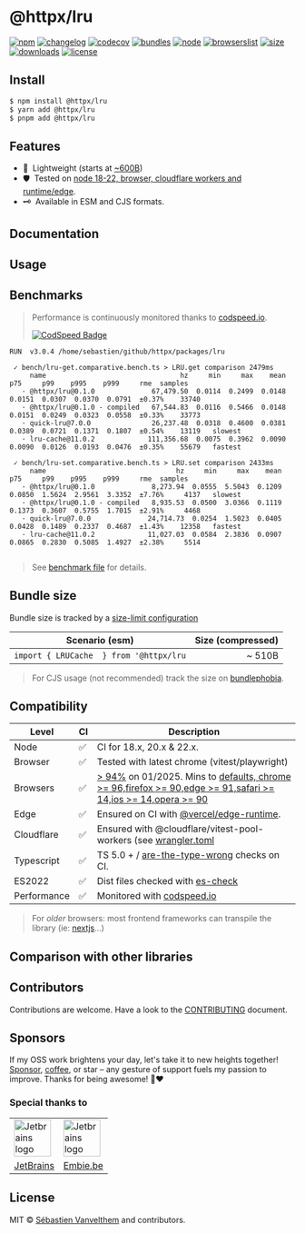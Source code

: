 # @httpx/lru

[![npm](https://img.shields.io/npm/v/@httpx/lru?style=for-the-badge&label=Npm&labelColor=444&color=informational)](https://www.npmjs.com/package/@httpx/lru)
[![changelog](https://img.shields.io/static/v1?label=&message=changelog&logo=github&style=for-the-badge&labelColor=444&color=informational)](https://github.com/belgattitude/httpx/blob/main/packages/lru/CHANGELOG.md)
[![codecov](https://img.shields.io/codecov/c/github/belgattitude/httpx?logo=codecov&label=Unit&flag=httpx-lru-unit&style=for-the-badge&labelColor=444)](https://app.codecov.io/gh/belgattitude/httpx/tree/main/packages%2Flru)
[![bundles](https://img.shields.io/static/v1?label=&message=cjs|esm@treeshake&logo=webpack&style=for-the-badge&labelColor=444&color=informational)](https://github.com/belgattitude/httpx/blob/main/packages/lru/.size-limit.cjs)
[![node](https://img.shields.io/static/v1?label=Node&message=18%2b&logo=node.js&style=for-the-badge&labelColor=444&color=informational)](#compatibility)
[![browserslist](https://img.shields.io/static/v1?label=Browser&message=%3E96%25&logo=googlechrome&style=for-the-badge&labelColor=444&color=informational)](#compatibility)
[![size](https://img.shields.io/bundlephobia/minzip/@httpx/lru@latest?label=Max&style=for-the-badge&labelColor=444&color=informational)](https://bundlephobia.com/package/@httpx/lru@latest)
[![downloads](https://img.shields.io/npm/dm/@httpx/lru?style=for-the-badge&labelColor=444)](https://www.npmjs.com/package/@httpx/lru)
[![license](https://img.shields.io/npm/l/@httpx/lru?style=for-the-badge&labelColor=444)](https://github.com/belgattitude/httpx/blob/main/LICENSE)

## Install

```bash
$ npm install @httpx/lru
$ yarn add @httpx/lru
$ pnpm add @httpx/lru
```

## Features

- 📐&nbsp; Lightweight (starts at [~600B](#bundle-size)) 
- 🛡️&nbsp; Tested on [node 18-22, browser, cloudflare workers and runtime/edge](#compatibility).
- 🗝️&nbsp; Available in ESM and CJS formats.

## Documentation


## Usage

## Benchmarks

> Performance is continuously monitored thanks to [codspeed.io](https://codspeed.io/belgattitude/httpx). 
>
> [![CodSpeed Badge](https://img.shields.io/endpoint?url=https://codspeed.io/badge.json)](https://codspeed.io/belgattitude/httpx)

```
RUN  v3.0.4 /home/sebastien/github/httpx/packages/lru

 ✓ bench/lru-get.comparative.bench.ts > LRU.get comparison 2479ms
     name                                 hz     min     max    mean     p75     p99    p995    p999     rme  samples
   · @httpx/lru@0.1.0              67,479.50  0.0114  0.2499  0.0148  0.0151  0.0307  0.0370  0.0791  ±0.37%    33740
   · @httpx/lru@0.1.0 - compiled   67,544.83  0.0116  0.5466  0.0148  0.0151  0.0249  0.0323  0.0558  ±0.33%    33773
   · quick-lru@7.0.0               26,237.48  0.0318  0.4600  0.0381  0.0389  0.0721  0.1371  0.1807  ±0.54%    13119   slowest
   · lru-cache@11.0.2             111,356.68  0.0075  0.3962  0.0090  0.0090  0.0126  0.0193  0.0476  ±0.35%    55679   fastest

 ✓ bench/lru-set.comparative.bench.ts > LRU.set comparison 2433ms
     name                                hz     min     max    mean     p75     p99    p995    p999     rme  samples
   · @httpx/lru@0.1.0              8,273.94  0.0555  5.5043  0.1209  0.0850  1.5624  2.9561  3.3352  ±7.76%     4137   slowest
   · @httpx/lru@0.1.0 - compiled   8,935.53  0.0500  3.0366  0.1119  0.1373  0.3607  0.5755  1.7015  ±2.91%     4468
   · quick-lru@7.0.0              24,714.73  0.0254  1.5023  0.0405  0.0428  0.1489  0.2337  0.4687  ±1.43%    12358   fastest
   · lru-cache@11.0.2             11,027.03  0.0584  2.3836  0.0907  0.0865  0.2830  0.5085  1.4927  ±2.38%     5514
 
```

> See [benchmark file](https://github.com/belgattitude/httpx/blob/main/packages/lru/bench/comparative.bench.ts) for details.

## Bundle size

Bundle size is tracked by a [size-limit configuration](https://github.com/belgattitude/httpx/blob/main/packages/lru/.size-limit.cjs)

| Scenario (esm)                                     | Size (compressed) |
|----------------------------------------------------|------------------:|
| `import { LRUCache  } from '@httpx/lru`            |            ~ 510B |

> For CJS usage (not recommended) track the size on [bundlephobia](https://bundlephobia.com/package/@httpx/lru@latest).

## Compatibility

| Level      | CI | Description                                                                                                                                                                                                                                                                                                                                                 |
|------------|----|-------------------------------------------------------------------------------------------------------------------------------------------------------------------------------------------------------------------------------------------------------------------------------------------------------------------------------------------------------------|  
| Node       | ✅  | CI for 18.x, 20.x & 22.x.                                                                                                                                                                                                                                                                                                                                   |
| Browser      | ✅  | Tested with latest chrome (vitest/playwright)                                                                                                                                                                                                                                                                                                               |
| Browsers   | ✅  | [> 94%](https://browserslist.dev/?q=ZGVmYXVsdHMsIGNocm9tZSA%2BPSA5NixmaXJlZm94ID49IDkwLGVkZ2UgPj0gOTEsc2FmYXJpID49IDE0LGlvcyA%2BPSAxNCxvcGVyYSA%2BPSA5MA%3D%3D) on 01/2025. Mins to [defaults, chrome >= 96,firefox >= 90,edge >= 91,safari >= 14,ios >= 14,opera >= 90](https://github.com/belgattitude/httpx/blob/main/packages/lru/.browserslistrc) |
| Edge         | ✅  | Ensured on CI with [@vercel/edge-runtime](https://github.com/vercel/edge-runtime).                                                                                                                                                                                                                                                                          | 
| Cloudflare   | ✅  | Ensured with @cloudflare/vitest-pool-workers (see [wrangler.toml](https://github.com/belgattitude/httpx/blob/main/devtools/vitest/wrangler.toml)                                                                                                                                                                                                            |
| Typescript | ✅  | TS 5.0 + / [are-the-type-wrong](https://github.com/arethetypeswrong/arethetypeswrong.github.io) checks on CI.                                                                                                                                                                                                                                               |
| ES2022     | ✅  | Dist files checked with [es-check](https://github.com/yowainwright/es-check)                                                                                                                                                                                                                                                                                |
| Performance| ✅  | Monitored with [codspeed.io](https://codspeed.io/belgattitude/httpx)                                                                                                                                                                                                                                                                                        |

> For _older_ browsers: most frontend frameworks can transpile the library (ie: [nextjs](https://nextjs.org/docs/app/api-reference/next-config-js/transpilePackages)...)

## Comparison with other libraries

## Contributors

Contributions are welcome. Have a look to the [CONTRIBUTING](https://github.com/belgattitude/httpx/blob/main/CONTRIBUTING.md) document.

## Sponsors

If my OSS work brightens your day, let's take it to new heights together!
[Sponsor](<[sponsorship](https://github.com/sponsors/belgattitude)>), [coffee](<(https://ko-fi.com/belgattitude)>),
or star – any gesture of support fuels my passion to improve. Thanks for being awesome! 🙏❤️

### Special thanks to

<table>
  <tr>
    <td>
      <a href="https://www.jetbrains.com/?ref=belgattitude" target="_blank">
         <img width="65" src="https://asset.brandfetch.io/idarKiKkI-/id53SttZhi.jpeg" alt="Jetbrains logo" />
      </a>
    </td>
    <td>
      <a href="https://www.embie.be/?ref=belgattitude" target="_blank">
        <img width="65" src="https://avatars.githubusercontent.com/u/98402122?s=200&v=4" alt="Jetbrains logo" />    
      </a>
    </td>
  </tr>
  <tr>
    <td align="center">
      <a href="https://www.jetbrains.com/?ref=belgattitude" target="_blank">JetBrains</a>
    </td>
    <td align="center">
      <a href="https://www.embie.be/?ref=belgattitude" target="_blank">Embie.be</a>
    </td>
   </tr>
</table>

## License

MIT © [Sébastien Vanvelthem](https://github.com/belgattitude) and contributors.

